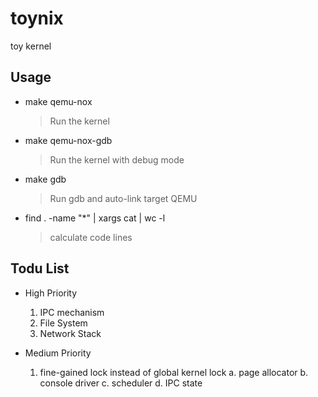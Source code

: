 # toynix

toy kernel

## Usage

* make qemu-nox
  > Run the kernel
* make qemu-nox-gdb
  > Run the kernel with debug mode
* make gdb
  > Run gdb and auto-link target QEMU
* find . -name "*" | xargs cat | wc -l
  > calculate code lines

## Todu List

* High Priority
  1. IPC mechanism
  2. File System
  3. Network Stack

* Medium Priority
  1. fine-gained lock instead of global kernel lock
    a. page allocator
    b. console driver
    c. scheduler
    d. IPC state